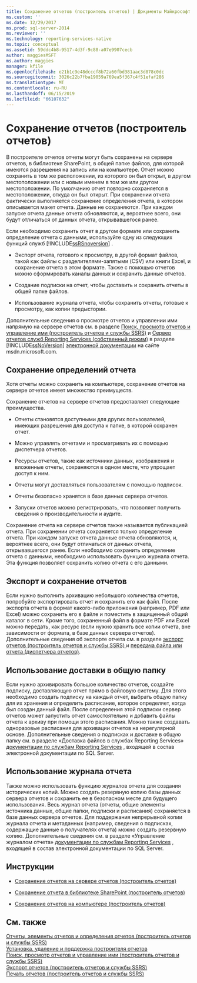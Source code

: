 ```yaml
---
title: Сохранение отчетов (построитель отчетов) | Документы Майкрософт
ms.custom: ''
ms.date: 12/29/2017
ms.prod: sql-server-2014
ms.reviewer: ''
ms.technology: reporting-services-native
ms.topic: conceptual
ms.assetid: 59ddc4b8-9517-4d3f-9c88-a07e9907cecb
author: maggiesMSFT
ms.author: maggies
manager: kfile
ms.openlocfilehash: e21b1c9e48dcccf8b72a60fbd381aac3d878c0dc
ms.sourcegitcommit: 3026c22b7fba19059a769ea5f367c4f51efaf286
ms.translationtype: MT
ms.contentlocale: ru-RU
ms.lasthandoff: 06/15/2019
ms.locfileid: "66107632"
---
```

# <a name="saving-reports-report-builder"></a>Сохранение отчетов (построитель отчетов)
  В построителе отчетов отчеты могут быть сохранены на сервере отчетов, в библиотеке SharePoint, в общей папке файлов, для которой имеются разрешения на запись или на компьютере. Отчет можно сохранить в том же расположении, из которого он был открыт, в другом местоположении или с новым именем в том же или другом местоположении. По умолчанию отчет повторно сохраняется в местоположении, откуда он был открыт. При сохранении отчета фактически выполняется сохранение определения отчета, в котором описывается макет отчета. Данные не сохраняются. При каждом запуске отчета данные отчета обновляются, и, вероятнее всего, они будут отличаться от данных отчета, открывавшегося ранее.  
  
 Если необходимо сохранить отчет в другом формате или сохранить определение отчета с данными, используйте одну из следующих функций служб [!INCLUDE[ssRSnoversion](../../includes/ssrsnoversion-md.md)] .  
  
-   Экспорт отчета, готового к просмотру, в другой формат файлов, такой как файлы с разделителями-запятыми (CSV) или книги Excel, и сохранение отчета в этом формате. Также с помощью отчетов можно сформировать каналы данных и сохранить данные отчетов.  
  
-   Создание подписки на отчет, чтобы доставить и сохранить отчеты в общей папке файлов.  
  
-   Использование журнала отчета, чтобы сохранить отчеты, готовые к просмотру, как копии предыстории.  
  
 Дополнительные сведения о просмотре отчетов и управлении ими напрямую на сервере отчетов см. в разделе [Поиск, просмотр отчетов и управление ими (построитель отчетов и службы SSRS)](finding-viewing-and-managing-reports-report-builder-and-ssrs.md) и [Сервер отчетов служб Reporting Services (собственный режим)](../report-server/reporting-services-report-server-native-mode.md) в разделе [!INCLUDE[ssNoVersion](../../includes/ssnoversion-md.md)] [электронной документации](https://go.microsoft.com/fwlink/?LinkId=154888) на сайте msdn.microsoft.com.  
  
##  <a name="SavingReportDefinitions"></a> Сохранение определений отчета  
 Хотя отчеты можно сохранить на компьютере, сохранение отчетов на сервере отчетов имеет множество преимуществ.  
  
 Сохранение отчетов на сервере отчетов предоставляет следующие преимущества.  
  
-   Отчеты становятся доступными для других пользователей, имеющих разрешения для доступа к папке, в которой сохранен отчет.  
  
-   Можно управлять отчетами и просматривать их с помощью диспетчера отчетов.  
  
-   Ресурсы отчетов, такие как источники данных, изображения и вложенные отчеты, сохраняются в одном месте, что упрощает доступ к ним.  
  
-   Отчеты могут доставляться пользователям с помощью подписок.  
  
-   Отчеты безопасно хранятся в базе данных сервера отчетов.  
  
-   Запуски отчетов можно регистрировать, что позволяет получить сведения о производительности и аудите.  
  
 Сохранение отчета на сервере отчетов также называется публикацией отчета. При сохранении отчета сохраняется только определение отчета. При каждом запуске отчета данные отчета обновляются, и, вероятнее всего, они будут отличаться от данных отчета, открывавшегося ранее. Если необходимо сохранить определение отчета с данными, необходимо использовать функцию журнала отчета. Эта функция позволяет сохранить копию отчета с его данными.  
  

  
##  <a name="ExportingAndSavingReports"></a> Экспорт и сохранение отчетов  
 Если нужно выполнить архивацию небольшого количества отчетов, попробуйте экспортировать отчет и сохранить его как файл. После экспорта отчета в формат какого-либо приложения (например, PDF или Excel) можно сохранить его в файле и поместить в защищенный общий каталог в сети. Кроме того, сохраненный файл в формате PDF или Excel можно передать, как ресурс (если нужно хранить все копии отчета, вне зависимости от формата, в базе данных сервера отчетов). Дополнительные сведения об экспорте отчета см. в разделе [экспорт отчетов &#40;построитель отчетов и службы SSRS&#41; ](export-reports-report-builder-and-ssrs.md) и [передача файла или отчета &#40;диспетчера отчетов&#41;](../reports/upload-a-file-or-report-report-manager.md).  
  

  
##  <a name="UsingFileShareDelivery"></a> Использование доставки в общую папку  
 Если нужно архивировать большое количество отчетов, создайте подписку, доставляющую отчет прямо в файловую систему. Для этого необходимо создать подписку на каждый отчет, выбрать общую папку для их хранения и определить расписание, которое определяет, когда был создан данный файл. После определения этой подписки сервер отчетов может запустить отчет самостоятельно и добавить файлы отчета к архиву при помощи этого расписания. Можно также создавать одноразовые расписания для архивации отчетов на нерегулярной основе. Дополнительные сведения о подписках и доставке в общую папку см. в разделе «Доставка файлов в службах Reporting Services» [документации по службам Reporting Services](https://go.microsoft.com/fwlink/?linkid=121312) , входящей в состав электронной документации по SQL Server.  
  

  
##  <a name="UsingReportHistory"></a> Использование журнала отчета  
 Также можно использовать функцию журналов отчета для создания исторических копий. Можно создать резервную копию базы данных сервера отчетов и сохранить ее в безопасном месте для будущего использования. Весь журнал отчета (отчеты, общие элементы источника данных, общие папки, подписки и расписания) сохраняется в базе данных сервера отчетов. Для поддержания непрерывной копии журнала отчета и метаданных (например, сведения о подписках, содержащие данные о получателях отчета) можно создать резервную копию. Дополнительные сведения см. в разделе «Управление журналом отчета» [документации по службам Reporting Services](https://go.microsoft.com/fwlink/?linkid=121312) , входящей в состав электронной документации по SQL Server.  
  

  
##  <a name="HowTo"></a> Инструкции  
  
-   [Сохранение отчетов на сервере отчетов (построитель отчетов)](save-reports-to-a-report-server-report-builder.md)  
  
-   [Сохранение отчета в библиотеке SharePoint (построитель отчетов)](save-a-report-to-a-sharepoint-library-report-builder.md)  
  
-   [Сохранение отчетов на компьютере &#40;построитель отчетов&#41;](../save-reports-to-your-computer-report-builder.md)  
  

  
## <a name="see-also"></a>См. также  
 [Отчеты, элементы отчетов и определения отчетов (построитель отчетов и службы SSRS)](../report-design/reports-report-parts-and-report-definitions-report-builder-and-ssrs.md)   
 [Установка, удаление и поддержка построителя отчетов](../install-uninstall-and-report-builder-support.md)   
 [Поиск, просмотр отчетов и управление ими (построитель отчетов и службы SSRS)](finding-viewing-and-managing-reports-report-builder-and-ssrs.md)   
 [Экспорт отчетов &#40;построитель отчетов и службы SSRS&#41;](export-reports-report-builder-and-ssrs.md)   
 [Печать отчетов (построитель отчетов и службы SSRS)](print-reports-report-builder-and-ssrs.md)  
  
  
